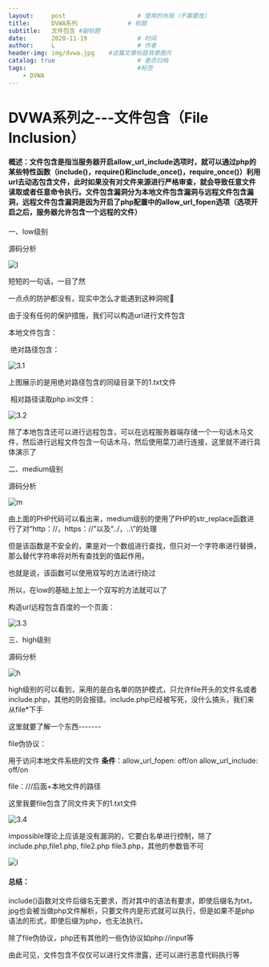 ```yaml
---
layout:     post   				    # 使用的布局（不需要改）
title:      DVWA系列 				# 标题 
subtitle:   文件包含 #副标题
date:       2020-11-19 				# 时间
author:     L 						# 作者
header-img: img/dvwa.jpg 	#这篇文章标题背景图片
catalog: true 						# 是否归档
tags:								#标签
    - DVWA
---
```

# DVWA系列之---文件包含（File Inclusion）



#### 		概述：文件包含是指当服务器开启allow_url_include选项时，就可以通过php的某些特性函数（include()，require()和include_once()，require_once()）利用url去动态包含文件，此时如果没有对文件来源进行严格审查，就会导致任意文件读取或者任意命令执行。文件包含漏洞分为本地文件包含漏洞与远程文件包含漏洞，远程文件包含漏洞是因为开启了php配置中的allow_url_fopen选项（选项开启之后，服务器允许包含一个远程的文件）

一、low级别

源码分析

![l](https://tvax4.sinaimg.cn/large/006O5vizly1gkurjrekb1j30ho07mjrd.jpg)

短短的一句话，一目了然

一点点的防护都没有，现实中怎么才能遇到这种洞呢🤣

由于没有任何的保护措施，我们可以构造url进行文件包含

本地文件包含：

​		绝对路径包含：

![3.1](https://tva4.sinaimg.cn/large/006O5vizly1gkurs6n12aj31hc0smacu.jpg)

上图展示的是用绝对路径包含的同级目录下的1.txt文件

​			相对路径读取php.ini文件：

![3.2](https://tvax3.sinaimg.cn/large/006O5vizly1gkurx0weg8j31hc0smmzr.jpg)

除了本地包含还可以进行远程包含，可以在远程服务器端存储一个一句话木马文件，然后进行远程文件包含一句话木马，然后使用菜刀进行连接，这里就不进行具体演示了

二、medium级别

源码分析

![m](https://tva4.sinaimg.cn/large/006O5vizly1gkurynhzvvj30ko08ymxb.jpg)

由上面的PHP代码可以看出来，medium级别的使用了PHP的str_replace函数进行了对“http：//，https：//”以及“../，..\”的处理

但是该函数是不安全的，果是对一个数组进行查找，但只对一个字符串进行替换，那么替代字符串将对所有查找到的值起作用。

也就是说，该函数可以使用双写的方法进行绕过

所以，在low的基础上加上一个双写的方法就可以了

构造url远程包含百度的一个页面：

![3.3](https://tva2.sinaimg.cn/large/006O5vizly1gkusdo10zxj31hc0smmzm.jpg)



三、high级别

源码分析

![h](https://tva2.sinaimg.cn/large/006O5vizly1gkusfc73o0j30mv0a0wep.jpg)

high级别的可以看到，采用的是白名单的防护模式，只允许file开头的文件名或者include.php，其他的则会报错。include.php已经被写死，没什么搞头，我们来从file*下手

这里就要了解一个东西-------

file伪协议：

用于访问本地文件系统的文件 **条件**：allow_url_fopen: off/on allow_url_include: off/on

file：///后面+本地文件的路径

这里我要file包含了同文件夹下的1.txt文件

![3.4](https://tva1.sinaimg.cn/large/006O5vizly1gkusrzabu0j31hc0smact.jpg)



impossible理论上应该是没有漏洞的，它要白名单进行控制，除了include.php,file1.php,   file2.php  file3.php，其他的参数皆不可

![i](https://tva1.sinaimg.cn/large/006O5vizly1gkusfcembjj30vd09wq38.jpg)

#### 总结：

 include()函数对文件后缀名无要求，而对其中的语法有要求，即使后缀名为txt，jpg也会被当做php文件解析，只要文件内是形式就可以执行，但是如果不是php语法的形式，即使后缀为php，也无法执行。

除了file伪协议，php还有其他的一些伪协议如php://input等

由此可见，文件包含不仅仅可以进行文件泄露，还可以进行恶意代码执行等
